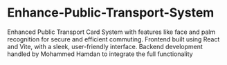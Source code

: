 # Enhance-Public-Transport-System

Enhanced Public Transport Card System with features like face and palm recognition for secure and efficient commuting. Frontend built using React and Vite, with a sleek, user-friendly interface. Backend development handled by Mohammed Hamdan to integrate the full functionality
